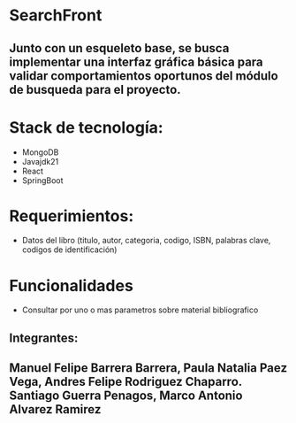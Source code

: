 

# SearchFront

## Junto con un esqueleto base, se busca implementar una interfaz gráfica básica para validar comportamientos oportunos del módulo de busqueda para el proyecto.

# Stack de tecnología:
* MongoDB
* Javajdk21
* React
* SpringBoot

# Requerimientos:
* Datos del libro (titulo, autor, categoria, codigo, ISBN, palabras clave, codigos de identificación)

# Funcionalidades
* Consultar por uno o mas parametros sobre material bibliografico


## Integrantes: 
## Manuel Felipe Barrera Barrera, Paula Natalia Paez Vega, Andres Felipe Rodriguez Chaparro. Santiago Guerra Penagos, Marco Antonio Alvarez Ramirez


